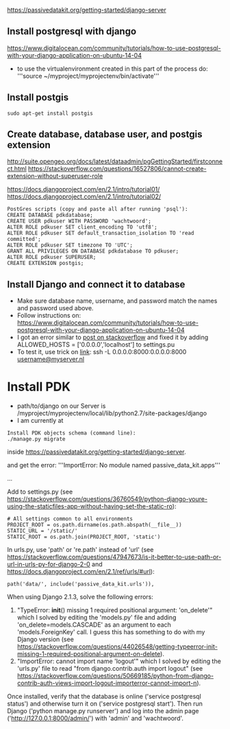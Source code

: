 
https://passivedatakit.org/getting-started/django-server

## Install postgresql with django
https://www.digitalocean.com/community/tutorials/how-to-use-postgresql-with-your-django-application-on-ubuntu-14-04

- to use the virtualenvironment created in this part of the process do:
'''source ~/myproject/myprojectenv/bin/activate'''


## Install postgis

~~~~
sudo apt-get install postgis
~~~~

## Create database, database user, and postgis extension

http://suite.opengeo.org/docs/latest/dataadmin/pgGettingStarted/firstconnect.html
https://stackoverflow.com/questions/16527806/cannot-create-extension-without-superuser-role

https://docs.djangoproject.com/en/2.1/intro/tutorial01/
https://docs.djangoproject.com/en/2.1/intro/tutorial02/

~~~~
PostGres scripts (copy and paste all after running 'psql'):
CREATE DATABASE pdkdatabase;
CREATE USER pdkuser WITH PASSWORD 'wachtwoord';
ALTER ROLE pdkuser SET client_encoding TO 'utf8';
ALTER ROLE pdkuser SET default_transaction_isolation TO 'read committed';
ALTER ROLE pdkuser SET timezone TO 'UTC';
GRANT ALL PRIVILEGES ON DATABASE pdkdatabase TO pdkuser;
ALTER ROLE pdkuser SUPERUSER;
CREATE EXTENSION postgis;
~~~~

## Install Django and connect it to database

- Make sure database name, username, and password match the names and password used above.
- Follow instructions on: https://www.digitalocean.com/community/tutorials/how-to-use-postgresql-with-your-django-application-on-ubuntu-14-04
- I got an error similar to [post on stackoverflow](https://stackoverflow.com/questions/40582423/invalid-http-host-header) and fixed it by adding ALLOWED_HOSTS = ['0.0.0.0','localhost'] to settings.pu
- To test it, use trick on [link](https://www.ssh.com/ssh/tunneling/example): ssh -L 0.0.0.0:8000:0.0.0.0:8000 username@myserver.nl

# Install PDK
- path/to/django on our Server is /myproject/myprojectenv/local/lib/python2.7/site-packages/django
- I am currently at
~~~~
Install PDK objects schema (command line):
./manage.py migrate
~~~~
inside https://passivedatakit.org/getting-started/django-server.

and get the error:
'''ImportError: No module named passive_data_kit.apps'''


...


Add to settings.py (see https://stackoverflow.com/questions/36760549/python-django-youre-using-the-staticfiles-app-without-having-set-the-static-ro):
~~~~
# All settings common to all environments
PROJECT_ROOT = os.path.dirname(os.path.abspath(__file__))
STATIC_URL = '/static/'
STATIC_ROOT = os.path.join(PROJECT_ROOT, 'static')
~~~~

In urls.py, use 'path' or 're.path' instead of 'url' (see https://stackoverflow.com/questions/47947673/is-it-better-to-use-path-or-url-in-urls-py-for-django-2-0 and https://docs.djangoproject.com/en/2.1/ref/urls/#url):
~~~~
path('data/', include('passive_data_kit.urls')),
~~~~

When using Django 2.1.3, solve the following errors:
1. "TypeError: __init__() missing 1 required positional argument: 'on_delete'" which I solved by editing the 'models.py' file and adding 'on_delete=models.CASCADE' as an argument to each 'models.ForeignKey' call. I guess this has something to do with my Django version (see https://stackoverflow.com/questions/44026548/getting-typeerror-init-missing-1-required-positional-argument-on-delete).
2. "ImportError: cannot import name 'logout'" which I solved by editing the 'urls.py' file to read  "from django.contrib.auth import logout" (see https://stackoverflow.com/questions/50669185/python-from-django-contrib-auth-views-import-logout-importerror-cannot-import-n).


Once installed, verify that the database is online ('service postgresql status') and otherwise turn it on ('service postgresql start'). Then run Django ('python manage.py runserver') and log into the admin page ('http://127.0.0.1:8000/admin/') with 'admin' and 'wachtwoord'.
